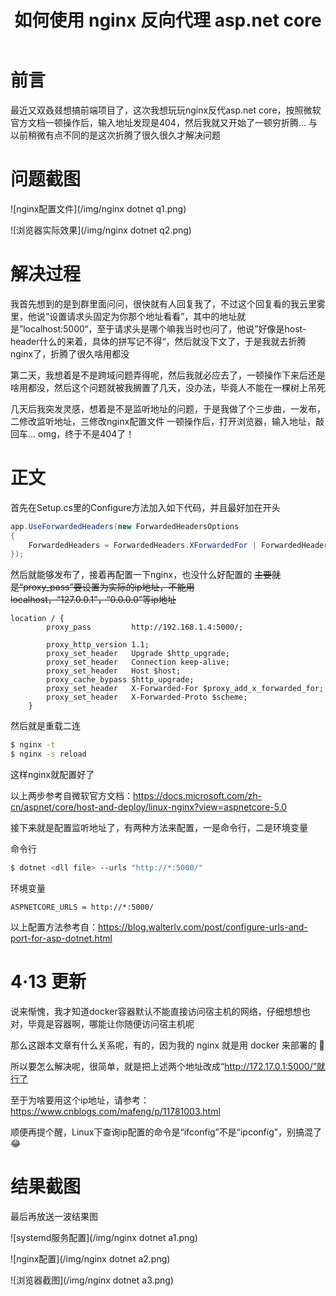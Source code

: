 ﻿---
title: 如何使用 nginx 反向代理 asp.net core
categories: asp.net-core
tags: [反向代理,nginx]
---


# 前言

最近又双叒叕想搞前端项目了，这次我想玩玩nginx反代asp.net core，按照微软官方文档一顿操作后，输入地址发现是404，然后我就又开始了一顿穷折腾... 与以前稍微有点不同的是这次折腾了很久很久才解决问题

# 问题截图

![nginx配置文件](/img/nginx dotnet q1.png)

![浏览器实际效果](/img/nginx dotnet q2.png)

# 解决过程

我首先想到的是到群里面问问，很快就有人回复我了，不过这个回复看的我云里雾里，他说“设置请求头固定为你那个地址看看”，其中的地址就是”localhost:5000“，至于请求头是哪个嘛我当时也问了，他说”好像是host-header什么的来着，具体的拼写记不得“，然后就没下文了，于是我就去折腾nginx了，折腾了很久啥用都没

第二天，我想着是不是跨域问题弄得呢，然后我就必应去了，一顿操作下来后还是啥用都没，然后这个问题就被我搁置了几天，没办法，毕竟人不能在一棵树上吊死

几天后我突发灵感，想着是不是监听地址的问题，于是我做了个三步曲，一发布，二修改监听地址，三修改nginx配置文件
一顿操作后，打开浏览器，输入地址，敲回车... omg，终于不是404了！

# 正文

首先在Setup.cs里的Configure方法加入如下代码，并且最好加在开头

``` c#
app.UseForwardedHeaders(new ForwardedHeadersOptions
{
    ForwardedHeaders = ForwardedHeaders.XForwardedFor | ForwardedHeaders.XForwardedProto
});
```

然后就能够发布了，接着再配置一下nginx，也没什么好配置的
<del>主要就是“proxy_pass”要设置为实际的ip地址，不能用 localhost，“127.0.0.1”，“0.0.0.0”等ip地址</del>

```
location / {
        proxy_pass         http://192.168.1.4:5000/;

        proxy_http_version 1.1;
        proxy_set_header   Upgrade $http_upgrade;
        proxy_set_header   Connection keep-alive;
        proxy_set_header   Host $host;
        proxy_cache_bypass $http_upgrade;
        proxy_set_header   X-Forwarded-For $proxy_add_x_forwarded_for;
        proxy_set_header   X-Forwarded-Proto $scheme;
    }
```

然后就是重载二连

``` bash
$ nginx -t
$ nginx -s reload
```

这样nginx就配置好了

以上两步参考自微软官方文档：https://docs.microsoft.com/zh-cn/aspnet/core/host-and-deploy/linux-nginx?view=aspnetcore-5.0

接下来就是配置监听地址了，有两种方法来配置，一是命令行，二是环境变量

命令行

``` bash
$ dotnet <dll file> --urls "http://*:5000/"
```

环境变量

```
ASPNETCORE_URLS = http://*:5000/
```

以上配置方法参考自：https://blog.walterlv.com/post/configure-urls-and-port-for-asp-dotnet.html

# 4·13 更新

说来惭愧，我才知道docker容器默认不能直接访问宿主机的网络，仔细想想也对，毕竟是容器啊，哪能让你随便访问宿主机呢

那么这跟本文章有什么关系呢，有的，因为我的 nginx 就是用 docker 来部署的 🤣

所以要怎么解决呢，很简单，就是把上述两个地址改成“http://172.17.0.1:5000/”就行了

至于为啥要用这个ip地址，请参考：https://www.cnblogs.com/mafeng/p/11781003.html

顺便再提个醒，Linux下查询ip配置的命令是“ifconfig”不是“ipconfig”，别搞混了 😂

# 结果截图

最后再放送一波结果图

![systemd服务配置](/img/nginx dotnet a1.png)

![nginx配置](/img/nginx dotnet a2.png)

![浏览器截图](/img/nginx dotnet a3.png)
